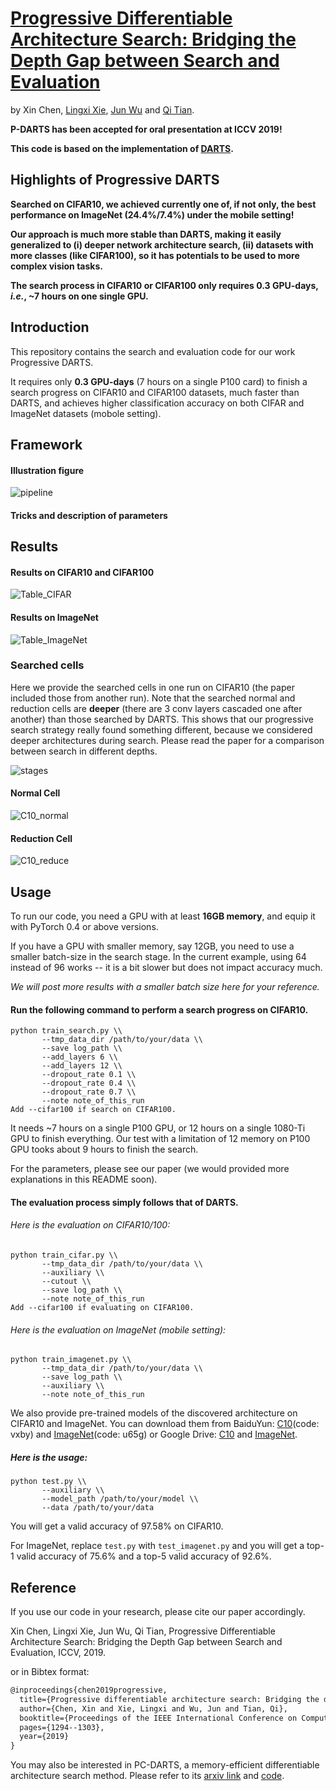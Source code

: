 # [Progressive Differentiable Architecture Search: Bridging the Depth Gap between Search and Evaluation](https://arxiv.org/abs/1904.12760)
by Xin Chen, [Lingxi Xie](http://lingxixie.com/), [Jun Wu](https://see.tongji.edu.cn/info/1153/6850.htm) and [Qi Tian](https://scholar.google.com/citations?user=61b6eYkAAAAJ&hl=zh-CN).

**P-DARTS has been accepted for oral presentation at ICCV 2019!**

**This code is based on the implementation of  [DARTS](https://github.com/quark0/darts).**

## Highlights of Progressive DARTS

**Searched on CIFAR10, we achieved currently one of, if not only, the best performance on ImageNet (24.4%/7.4%) under the mobile setting!**

**Our approach is much more stable than DARTS, making it easily generalized to (i) deeper network architecture search, (ii) datasets with more classes (like CIFAR100), so it has potentials to be used to more complex vision tasks.**

**The search process in CIFAR10 or CIFAR100 only requires 0.3 GPU-days, *i.e.*, ~7 hours on one single GPU.**

## Introduction

This repository contains the search and evaluation code for our work Progressive DARTS.

It requires only **0.3 GPU-days** (7 hours on a single P100 card) to finish a search progress on CIFAR10 and CIFAR100 datasets,
much faster than DARTS, and achieves higher classification accuracy on both CIFAR and ImageNet datasets (mobole setting).

## Framework
#### Illustration figure
![pipeline](https://github.com/chenxin061/pdarts/blob/master/pipeline2.jpg)


#### Tricks and description of parameters

## Results
#### Results on CIFAR10 and CIFAR100
![Table_CIFAR](https://github.com/chenxin061/pdarts/blob/master/Table1.png)
#### Results on ImageNet
![Table_ImageNet](https://github.com/chenxin061/pdarts/blob/master/Table2.png)
### Searched cells
Here we provide the searched cells in one run on CIFAR10 (the paper included those from another run). Note that the searched normal and reduction cells are **deeper** (there are 3 conv layers cascaded one after another) than those searched by DARTS. This shows that our progressive search strategy really found something different, because we considered deeper architectures during search. Please read the paper for a comparison between search in different depths.

![stages](https://github.com/chenxin061/pdarts/blob/master/stages.png)
#### Normal Cell
![C10_normal](https://github.com/chenxin061/pdarts/blob/master/C10_normal.jpg)
#### Reduction Cell
![C10_reduce](https://github.com/chenxin061/pdarts/blob/master/C10_reduce.jpg)

## Usage

To run our code, you need a GPU with at least **16GB memory**, and equip it with PyTorch 0.4 or above versions.

If you have a GPU with smaller memory, say 12GB, you need to use a smaller batch-size in the search stage.
In the current example, using 64 instead of 96 works -- it is a bit slower but does not impact accuracy much.

*We will post more results with a smaller batch size here for your reference.*

#### Run the following command to perform a search progress on CIFAR10.

```
python train_search.py \\
       --tmp_data_dir /path/to/your/data \\
       --save log_path \\
       --add_layers 6 \\
       --add_layers 12 \\
       --dropout_rate 0.1 \\
       --dropout_rate 0.4 \\
       --dropout_rate 0.7 \\
       --note note_of_this_run
Add --cifar100 if search on CIFAR100.
```

It needs ~7 hours on a single P100 GPU, or 12 hours on a single 1080-Ti GPU to finish everything.
Our test with a limitation of 12 memory on P100 GPU tooks about 9 hours to finish the search. 

For the parameters, please see our paper (we would provided more explanations in this README soon).

#### The evaluation process simply follows that of DARTS.

###### Here is the evaluation on CIFAR10/100:

```
python train_cifar.py \\
       --tmp_data_dir /path/to/your/data \\
       --auxiliary \\
       --cutout \\
       --save log_path \\
       --note note_of_this_run
Add --cifar100 if evaluating on CIFAR100.
```

###### Here is the evaluation on ImageNet (mobile setting):
```
python train_imagenet.py \\
       --tmp_data_dir /path/to/your/data \\
       --save log_path \\
       --auxiliary \\
       --note note_of_this_run
```
We also provide pre-trained models of the discovered architecture on CIFAR10 and ImageNet.
You can download them from BaiduYun: [C10](https://pan.baidu.com/s/1d9AS-GNWa7EezZD6bQLHYg)(code: vxby) and [ImageNet](https://pan.baidu.com/s/1tAEqI8MgKF1tDbAnVKcreA)(code: u65g) or Google Drive: [C10](https://drive.google.com/open?id=1XsU7Lsh8gyFvIE-mP7LATiHbBr2f_FMH) and [ImageNet](https://drive.google.com/open?id=1w8DiQInnDnUZCYgb49mo9YsLLBibY-gX).

##### Here is the usage:
```
python test.py \\
       --auxiliary \\
       --model_path /path/to/your/model \\
       --data /path/to/your/data
```
You will get a valid accuracy of 97.58% on CIFAR10.

For ImageNet, replace `test.py` with `test_imagenet.py` and you will get a top-1 valid accuracy of 75.6% and a top-5 valid accuracy of 92.6%.

## Reference

If you use our code in your research, please cite our paper accordingly.

Xin Chen, Lingxi Xie, Jun Wu, Qi Tian, Progressive Differentiable Architecture Search: Bridging the Depth Gap between Search and Evaluation, ICCV, 2019.

or in Bibtex format:
```Latex
@inproceedings{chen2019progressive,
  title={Progressive differentiable architecture search: Bridging the depth gap between search and evaluation},
  author={Chen, Xin and Xie, Lingxi and Wu, Jun and Tian, Qi},
  booktitle={Proceedings of the IEEE International Conference on Computer Vision},
  pages={1294--1303},
  year={2019}
}
```

You may also be interested in PC-DARTS, a memory-efficient differentiable architecture search method. Please refer to its [arxiv link](https://arxiv.org/pdf/1907.05737.pdf) and [code](https://github.com/yuhuixu1993/PC-DARTS). 
